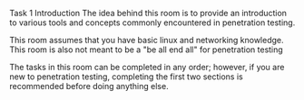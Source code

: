 
Task 1  Introduction
The idea behind this room is to provide an introduction to various tools and concepts commonly encountered in penetration testing. 

This room assumes that you have basic linux and networking knowledge. This room is also not meant to be a "be all end all" for penetration testing

The tasks in this room can be completed in any order; however, if you are new to penetration testing, completing the first two sections is recommended before doing anything else.